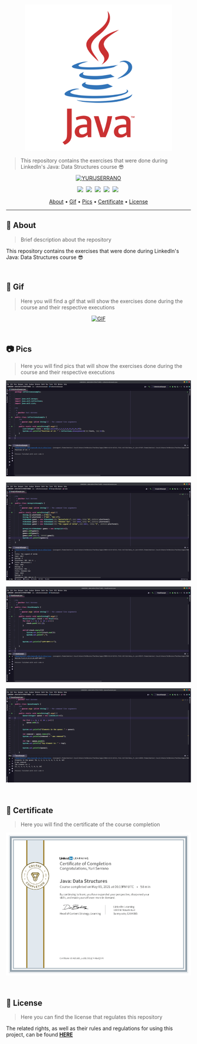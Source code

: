 <p align="center">
	<a target="_blank" href="https://github.com/yurijserrano/Linkedin-Java-Data-Structures"><img src="https://raw.githubusercontent.com/yurijserrano/Linkedin-Java-Data-Structures/9038038162f80ff319a34de8e511a143ca3ebe15/java.svg" width="400" height="400" alt="Java" /></a>
</p>

> This repository contains the exercises that were done during LinkedIn's Java: Data Structures course :sunglasses:

<p align="center">
	<a target="_blank" href="https://github.com/yurijserrano"><img src="https://img.shields.io/badge/CREATED%20BY-YURIJSERRANO-black?style=for-the-badge" alt="YURIJSERRANO" /></a>
</p>

<p align="center">
  <a target="_blank" href="#-about"><img src="https://img.shields.io/badge/ABOUT-green?style=for-the-badge&color=#0095B7" /></a>&nbsp;
  <a target="_blank" href="#-gif"><img src="https://img.shields.io/badge/PICS-green?style=for-the-badge&color=2196F3" /></a>&nbsp;
  <a target="\_blank"href="#-pics"><img src="https://img.shields.io/badge/PACKAGES-orange?style=for-the-badge&color=00796B" /></a>&nbsp;
  <a target="_blank" href="#-certificate"><img src="https://img.shields.io/badge/CERTIFICATE-orange?style=for-the-badge&color=4CAF50" /></a>&nbsp;
  <a target="_blank" href="#-license"><img src="https://img.shields.io/badge/LICENSE-orange?style=for-the-badge&color=e53935" /></a>&nbsp;
</p>

<p align="center">
  <a href="#-about">About</a> •
  <a href="#-gif">Gif</a> •
  <a href="#-pics">Pics</a> •
  <a href="#-certificate">Certificate</a> •
  <a href="#-license">License</a>
</p>

---

## 👨 About

> Brief description about the repository

This repository contains the exercises that were done during LinkedIn's Java: Data Structures course :sunglasses:

<br/>


## 🎥 Gif

> Here you will find a gif that will show the exercises done during the course and their respective executions

<p align="center">
	<a target="_blank" href="https://github.com/yurijserrano/Linkedin-Java-Data-Structures"><img src="https://github.com/yurijserrano/Linkedin-Java-Data-Structures/blob/master/examples.gif?raw=true" alt="GIF" /></a>
</p>


<br/>



## 📷 Pics

> Here you will find pics that will show the exercises done during the course and their respective executions


<p align="center">
	<a target="_blank" href="https://github.com/yurijserrano/Linkedin-Java-Data-Structures"><img src="https://raw.githubusercontent.com/yurijserrano/Linkedin-Java-Data-Structures/master/example01.png" alt="IMAGE I" /></a>
</p>

<p align="center">
	<a target="_blank" href="https://github.com/yurijserrano/Linkedin-Java-Data-Structures"><img src="https://raw.githubusercontent.com/yurijserrano/Linkedin-Java-Data-Structures/master/example02.png" alt="IMAGE II" /></a>
</p>

<p align="center">
	<a target="_blank" href="https://github.com/yurijserrano/Linkedin-Java-Data-Structures"><img src="https://raw.githubusercontent.com/yurijserrano/Linkedin-Java-Data-Structures/master/example03.png" alt="IMAGE III" /></a>
</p>

<p align="center">
	<a target="_blank" href="https://github.com/yurijserrano/Linkedin-Java-Data-Structures"><img src="https://raw.githubusercontent.com/yurijserrano/Linkedin-Java-Data-Structures/master/example04.png" alt="IMAGE IV" /></a>
</p>

<br/>


## 🧾 Certificate

> Here you will find the certificate of the course completion

<p align="center">
	<a target="_blank" href="https://github.com/yurijserrano/Linkedin-Java-Data-Structures"><img src="https://raw.githubusercontent.com/yurijserrano/Linkedin-Java-Data-Structures/master/certificate.png" alt="CERTIFICATE" /></a>
</p>

<br/>

## 📄 License

> Here you can find the license that regulates this repository

The related rights, as well as their rules and regulations for using this project, can be found **[HERE](https://github.com/yurijserrano/Linkedin-Java-Data-Structures/blob/master/LICENSE.md)**
